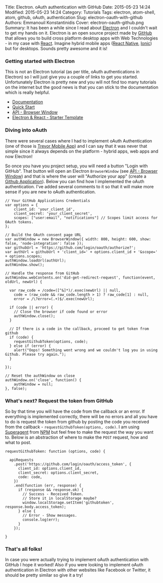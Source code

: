 Title: Electron. oAuth authentication with GitHub
Date: 2015-05-23 14:24
Modified: 2015-05-23 14:24
Category: Tutorials
Tags: electron, atom-shell, atom, github, oAuth, authentication
Slug: electron-oauth-with-github
Authors: Emmanouil Konstantinidis
Cover: electron-oauth-github.png
Summary: It has been a while since I read about [Electron](http://electron.atom.io/) and I couldn't wait to get my hands on it. Electron is an open source project made by [GitHub](http://www.github.com/) that allows you to build cross platform desktop apps with Web Technologies - in my case with [React](https://facebook.github.io/react/). Imagine hybrid mobile apps ([React Native](https://facebook.github.io/react-native/), [Ionic](http://www.ionicframework/)) but for desktops. Sounds pretty awesome and it is!


### Getting started with Electron
This is not an Electron tutorial (as per title, oAuth authentications in Electron) so I will just give you a couple of links to get you started. Unfortunately Electron is pretty new and you will not find too many tutorials on the internet but the good news is that you can stick to the documentation which is really helpful.

  - [Documentation](https://github.com/atom/electron/tree/master/docs#readme)
  - [Quick Start](https://github.com/atom/electron/blob/master/docs/tutorial/quick-start.md)
  - [API - Browser Window](https://github.com/atom/electron/blob/master/docs/api/browser-window.md)
  - [Electron & React - Starter Template](https://github.com/DenisVuyka/electron-react)


### Diving into oAuth
There were several cases where I had to implement oAuth Authentication (one of those is [Trevor Mobile App](http://www.trevorapp.com/)) and I can say that it was never that simple since it always depends on the platform - hybrid apps, web apps and now Electron!

So once you have you project setup, you will need a button "Login with GitHub". That button will open an Electron `BrowserWindow` (see [API - Browser Window](https://github.com/atom/electron/blob/master/docs/api/browser-window.md)) and that is where the user will "Authorize your app" (create a [Github Application](https://github.com/settings/developers)). Below you can find how I implemented the oAuth authentication. I've added several comments to it so that it will make more sense if you are new to oAuth authentication.

    // Your GitHub Applications Credentials
    var options = {
        client_id: 'your_client_id',
        client_secret: 'your_client_secret',
        scopes: ["user:email", "notifications"] // Scopes limit access for OAuth tokens.
    };

    // Build the OAuth consent page URL
    var authWindow = new BrowserWindow({ width: 800, height: 600, show: false, 'node-integration': false });
    var githubUrl = 'https://github.com/login/oauth/authorize?';
    var authUrl = githubUrl + 'client_id=' + options.client_id + '&scope=' + options.scopes;
    authWindow.loadUrl(authUrl);
    authWindow.show();

    // Handle the response from GitHub
    authWindow.webContents.on('did-get-redirect-request', function(event, oldUrl, newUrl) {

      var raw_code = /code=([^&]*)/.exec(newUrl) || null,
        code = (raw_code && raw_code.length > 1) ? raw_code[1] : null,
        error = /\?error=(.+)$/.exec(newUrl);

      if (code || error) {
        // Close the browser if code found or error
        authWindow.close();
      }

      // If there is a code in the callback, proceed to get token from github
      if (code) {
        requestGithubToken(options, code);
      } else if (error) {
        alert("Oops! Something went wrong and we couldn't log you in using Github. Please try again.");
      }

    });

    // Reset the authWindow on close
    authWindow.on('close', function() {
        authWindow = null;
    }, false);


### What's next? Request the token from GitHub
So by that time you will have the code from the callback or an error. If everything is implemented correctly, there will be no errors and all you have to do is request the token from github by posting the code you received from the callback - `requestGithubToken(options, code)`. I am using [Superagent](https://www.npmjs.com/package/superagent) from [NPM](https://www.npmjs.com/) but feel free to make the request the way you want to. Below is an abstraction of where to make the `POST` request, how and what to post.

    requestGithubToken: function (options, code) {

      apiRequests
        .post('https://github.com/login/oauth/access_token', {
          client_id: options.client_id,
          client_secret: options.client_secret,
          code: code,
        })
        .end(function (err, response) {
          if (response && response.ok) {
            // Success - Received Token.
            // Store it in localStorage maybe?
            window.localStorage.setItem('githubtoken', response.body.access_token);
          } else {
            // Error - Show messages.
            console.log(err);
          }
        });

    }


### That's all folks!
In case you were actually trying to implement oAuth authentication with GitHub I hope it worked! Also if you were looking to implement oAuth authentication in Electron with other websites like Facebook or Twitter, it should be pretty similar so give it a try!
